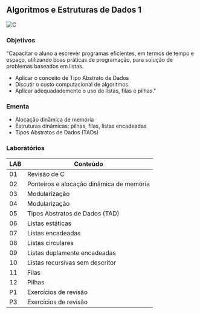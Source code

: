 ## Algoritmos e Estruturas de Dados 1
![C](https://img.shields.io/badge/C-FCCA28?style=for-the-badge&logo=c&logoColor=white)

### Objetivos
"Capacitar o aluno a escrever programas eficientes, em termos de tempo e espaço, utilizando boas práticas de programação, para solução de problemas baseados em listas.
* Aplicar o conceito de Tipo Abstrato de Dados
* Discutir o custo computacional de algoritmos.
* Aplicar adequadademente o uso de listas, filas e pilhas."

### Ementa
* Alocação dinâmica de memória
* Estruturas dinâmicas: pilhas, filas, listas encadeadas
* Tipos Abstratos de Dados (TADs)

### Laboratórios
| LAB | Conteúdo |
|-----|----------|
| 01 | Revisão de C |
| 02 | Ponteiros e alocação dinâmica de memória |
| 03 | Modularização |
| 04 | Modularização |
| 05 | Tipos Abstratos de Dados (TAD) |
| 06 | Listas estáticas |
| 07 | Listas encadeadas |
| 08 | Listas circulares |
| 09 | Listas duplamente encadeadas |
| 10 | Listas recursivas sem descritor |
| 11 | Filas |
| 12 | Pilhas |
| P1 | Exercícios de revisão |
| P3 | Exercícios de revisão | 
